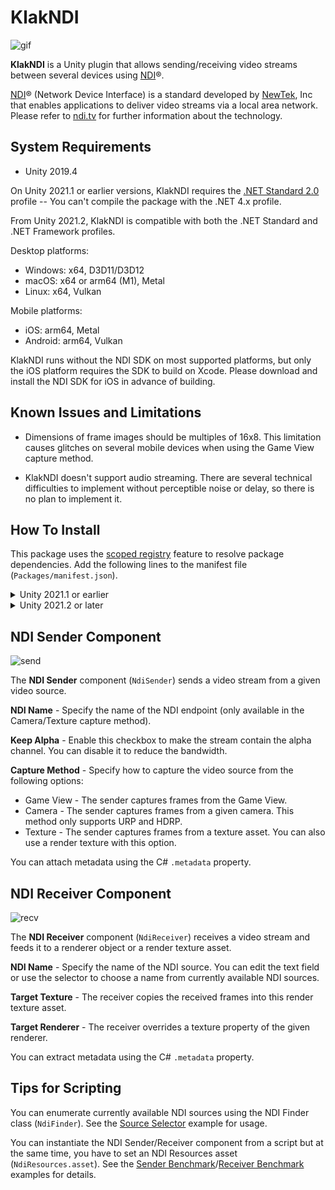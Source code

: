 KlakNDI
=======

![gif](https://i.imgur.com/I1ZMSY8.gif)

**KlakNDI** is a Unity plugin that allows sending/receiving video streams
between several devices using [NDI]®.

[NDI]® (Network Device Interface) is a standard developed by [NewTek], Inc that
enables applications to deliver video streams via a local area network. Please
refer to [ndi.tv][NDI] for further information about the technology.

[NDI]: https://www.ndi.tv/
[NewTek]: https://www.newtek.com/

System Requirements
-------------------

- Unity 2019.4

On Unity 2021.1 or earlier versions, KlakNDI requires the [.NET Standard 2.0]
profile -- You can't compile the package with the .NET 4.x profile.

[.NET Standard 2.0]:
  https://docs.unity3d.com/2020.1/Documentation/Manual/dotnetProfileSupport.html

From Unity 2021.2, KlakNDI is compatible with both the .NET Standard and .NET
Framework profiles.

Desktop platforms:

- Windows: x64, D3D11/D3D12
- macOS: x64 or arm64 (M1), Metal
- Linux: x64, Vulkan

Mobile platforms:

- iOS: arm64, Metal
- Android: arm64, Vulkan

KlakNDI runs without the NDI SDK on most supported platforms, but only the iOS
platform requires the SDK to build on Xcode. Please download and install the NDI
SDK for iOS in advance of building.

Known Issues and Limitations
----------------------------

- Dimensions of frame images should be multiples of 16x8. This limitation causes
  glitches on several mobile devices when using the Game View capture method.

- KlakNDI doesn't support audio streaming. There are several technical
  difficulties to implement without perceptible noise or delay, so there is no
  plan to implement it.

How To Install
--------------

This package uses the [scoped registry] feature to resolve package
dependencies. Add the following lines to the manifest file
(`Packages/manifest.json`).

[scoped registry]: https://docs.unity3d.com/Manual/upm-scoped.html

<details>
<summary>Unity 2021.1 or earlier</summary>

To the `scopedRegistries` section:

```
{
  "name": "Unity NuGet",
  "url": "https://unitynuget-registry.azurewebsites.net",
  "scopes": [ "org.nuget" ]
},
{
  "name": "Keijiro",
  "url": "https://registry.npmjs.com",
  "scopes": [ "jp.keijiro" ]
}
```

To the `dependencies` section:

```
"org.nuget.system.memory": "4.5.3",
"jp.keijiro.klak.ndi": "2.0.3"
```

After the changes, the manifest file should look like:

```
{
  "scopedRegistries": [
    {
      "name": "Unity NuGet",
      "url": "https://unitynuget-registry.azurewebsites.net",
      "scopes": [ "org.nuget" ]
    },
    {
      "name": "Keijiro",
      "url": "https://registry.npmjs.com",
      "scopes": [ "jp.keijiro" ]
    }
  ],
  "dependencies": {
    "org.nuget.system.memory": "4.5.3",
    "jp.keijiro.klak.ndi": "2.0.3",
    ...
```
</details>

<details>
<summary>Unity 2021.2 or later</summary>

To the `scopedRegistries` section:

```
{
  "name": "Keijiro",
  "url": "https://registry.npmjs.com",
  "scopes": [ "jp.keijiro" ]
}
```

To the `dependencies` section:

```
"jp.keijiro.klak.ndi": "2.0.3"
```

After the changes, the manifest file should look like:

```
{
  "scopedRegistries": [
    {
      "name": "Keijiro",
      "url": "https://registry.npmjs.com",
      "scopes": [ "jp.keijiro" ]
    }
  ],
  "dependencies": {
    "jp.keijiro.klak.ndi": "2.0.3",
    ...
```
</details>

NDI Sender Component
--------------------

![send](https://user-images.githubusercontent.com/343936/134309035-aa5be91f-098b-4352-a49f-0c2d4f49f5b0.png)

The **NDI Sender** component (`NdiSender`) sends a video stream from a given
video source.

**NDI Name** - Specify the name of the NDI endpoint (only available in the
Camera/Texture capture method).

**Keep Alpha** - Enable this checkbox to make the stream contain the alpha
channel. You can disable it to reduce the bandwidth.

**Capture Method** - Specify how to capture the video source from the following
options:

  - Game View - The sender captures frames from the Game View.
  - Camera - The sender captures frames from a given camera. This method only
    supports URP and HDRP.
  - Texture - The sender captures frames from a texture asset. You can also use
    a render texture with this option.

You can attach metadata using the C# `.metadata` property.

NDI Receiver Component
----------------------

![recv](https://user-images.githubusercontent.com/343936/134309054-8c25ed46-263c-4041-b331-aefc3e0e6107.png)

The **NDI Receiver** component (`NdiReceiver`) receives a video stream and
feeds it to a renderer object or a render texture asset.

**NDI Name** - Specify the name of the NDI source. You can edit the text field
or use the selector to choose a name from currently available NDI sources.

**Target Texture** - The receiver copies the received frames into this render
texture asset.

**Target Renderer** - The receiver overrides a texture property of the given
renderer.

You can extract metadata using the C# `.metadata` property.

Tips for Scripting
------------------

You can enumerate currently available NDI sources using the NDI Finder class
(`NdiFinder`). See the [Source Selector] example for usage.

[Source Selector]: URP/Assets/Script/SourceSelector.cs

You can instantiate the NDI Sender/Receiver component from a script but at
the same time, you have to set an NDI Resources asset (`NdiResources.asset`).
See the [Sender Benchmark]/[Receiver Benchmark] examples for details.

[Sender Benchmark]: URP/Assets/Script/SenderBenchmark.cs
[Receiver Benchmark]: URP/Assets/Script/ReceiverBenchmark.cs
